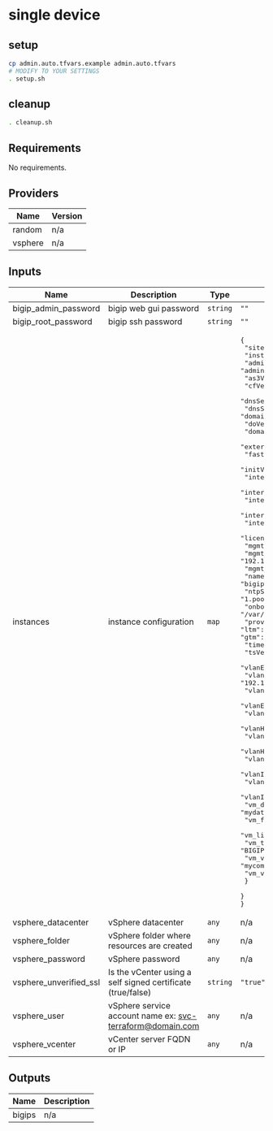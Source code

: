 # single device

## setup

```bash
cp admin.auto.tfvars.example admin.auto.tfvars
# MODIFY TO YOUR SETTINGS
. setup.sh
```

## cleanup
```bash
. cleanup.sh
```

<!-- BEGINNING OF PRE-COMMIT-TERRAFORM DOCS HOOK -->
## Requirements

No requirements.

## Providers

| Name | Version |
|------|---------|
| random | n/a |
| vsphere | n/a |

## Inputs

| Name | Description | Type | Default | Required |
|------|-------------|------|---------|:--------:|
| bigip\_admin\_password | bigip web gui password | `string` | `""` | no |
| bigip\_root\_password | bigip ssh password | `string` | `""` | no |
| instances | instance configuration | `map` | <pre>{<br>  "site": {<br>    "instance01": {<br>      "adminUserName": "admin",<br>      "as3Version": "3.22.1",<br>      "cfVersion": "1.5.0",<br>      "dnsServerList": "        \"192.168.2.251\",\n        \"8.8.8.8\"\n",<br>      "dnsSuffix": "domain.com",<br>      "doVersion": "1.15.0",<br>      "domain": "domain.com",<br>      "externalGateway": "192.168.1.254",<br>      "fastVersion": "1.4.0",<br>      "initVersion": "1.1.0",<br>      "interface1": "networkname",<br>      "interface2": "networkname",<br>      "interface3": "networkname",<br>      "interface4": "networkname",<br>      "internalGateway": "192.168.2.254",<br>      "license": "xxx-xxx",<br>      "mgmtIp": "192.168.20.54",<br>      "mgmt_gw": "192.168.20.254",<br>      "mgmt_netmask": "24",<br>      "name": "bigip-site",<br>      "ntpServerList": "        \"0.pool.ntp.org\",\n        \"1.pool.ntp.org\",\n        \"2.pool.ntp.org\"\n",<br>      "onboard_log": "/var/log/startup-script.log",<br>      "provisioning": "        \"avr\": \"none\",\n        \"ltm\": \"nominal\",\n        \"asm\": \"none\",\n        \"apm\": \"none\",\n        \"afm\": \"none\",\n        \"gtm\": \"none\"\n",<br>      "timeZone": "EDT",<br>      "tsVersion": "1.14.0",<br>      "vlanExternalInterface": "1.1",<br>      "vlanExternalIp": "192.168.1.54/24",<br>      "vlanExternalTag": "4094",<br>      "vlanExternalTagging": "true",<br>      "vlanHaInterface": "1.3",<br>      "vlanHaIp": "192.168.3.54/24",<br>      "vlanHaTag": "4092",<br>      "vlanHaTagging": "true",<br>      "vlanInternalInterface": "1.2",<br>      "vlanInternalIp": "192.168.2.54/24",<br>      "vlanInternalTag": "4093",<br>      "vlanInternalTagging": "true",<br>      "vm_datastoreName": "mydatastore",<br>      "vm_folderPath": "development/bigip/",<br>      "vm_linked_clone": false,<br>      "vm_template_bigip_name": "BIGIP-15.1.2-0.0.9.ALL2",<br>      "vm_vsphere_cluster": "mycomputecluster",<br>      "vm_vsphere_datacenter": "domain.com"<br>    }<br>  }<br>}</pre> | no |
| vsphere\_datacenter | vSphere datacenter | `any` | n/a | yes |
| vsphere\_folder | vSphere folder where resources are created | `any` | n/a | yes |
| vsphere\_password | vSphere password | `any` | n/a | yes |
| vsphere\_unverified\_ssl | Is the vCenter using a self signed certificate (true/false) | `string` | `"true"` | no |
| vsphere\_user | vSphere service account name ex: svc-terraform@domain.com | `any` | n/a | yes |
| vsphere\_vcenter | vCenter server FQDN or IP | `any` | n/a | yes |

## Outputs

| Name | Description |
|------|-------------|
| bigips | n/a |

<!-- END OF PRE-COMMIT-TERRAFORM DOCS HOOK -->
